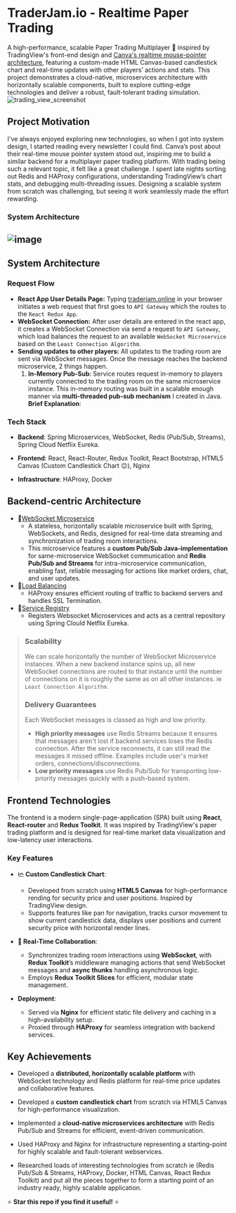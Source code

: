 # TraderJam.io - Realtime Paper Trading
A high-performance, scalable Paper Trading Multiplayer 👥 inspired by TradingView's front-end design and [Canva's realtime mouse-pointer architecture](https://www.canva.dev/blog/engineering/realtime-mouse-pointers/), featuring a custom-made HTML Canvas-based candlestick chart and real-time updates with other players’ actions and stats. This project demonstrates a cloud-native, microservices architecture with horizontally scalable components, built to explore cutting-edge technologies and deliver a robust, fault-tolerant trading simulation.
![trading_view_screenshot](https://github.com/user-attachments/assets/f0cf6854-855c-465b-8140-24559b274ec7)
## Project Motivation
I've always enjoyed exploring new technologies, so when I got into system design, I started reading every newsletter I could find. Canva’s post about their real-time mouse pointer system stood out, inspiring me to build a similar backend for a multiplayer paper trading platform. With trading being such a relevant topic, it felt like a great challenge. I spent late nights sorting out Redis and HAProxy configurations, understanding TradingView’s chart stats, and debugging multi-threading issues. Designing a scalable system from scratch was challenging, but seeing it work seamlessly made the effort rewarding.
### System Architecture
![image](https://github.com/user-attachments/assets/443982c2-0b18-47b9-ab64-52a6d8ceaca3)
---


## System Architecture
### Request Flow
 - **React App User Details Page:** Typing [traderjam.online](https://www.traderjam.online) in your browser initiates a web request that first goes to `API Gateway` which the routes to the `React Redux App`. 
 - **WebSocket Connection:** After user details are entered in the react app, it creates a WebSocket Connection via send a request to `API Gateway`, which load balances the request to an available `WebSocket Microservice` based on the `Least Connection Algorithm`. 
 - **Sending updates to other players:**  All updates to the trading room are sent via WebSocket messages. Once the message reaches the backend microservice, 2 things happen.
	 1. **In-Memory Pub-Sub**:  Service routes request in-memory to players currently connected to the trading room on the same microservice instance. This in-memory routing was built in a scalable enough manner via **multi-threaded pub-sub mechanism** I created in Java. **Brief Explanation**:
### Tech Stack
-   **Backend**: Spring Microservices, WebSocket, Redis (Pub/Sub, Streams), Spring Cloud Netflix Eureka.
    
-   **Frontend**: React, React-Router, Redux Toolkit, React Bootstrap, HTML5 Canvas (Custom Candlestick Chart 😉), Nginx
     
-   **Infrastructure**: HAProxy, Docker
## Backend-centric Architecture
 - 🔗[WebSocket Microservice](https://github.com/ArmaanSinghKlair/realtime-websocket-microservice)
   - A stateless, horizontally scalable microservice built with Spring, WebSockets, and Redis, designed for real-time data streaming and synchronization of trading room interactions. 
   - This microservice features a **custom Pub/Sub Java-implementation** for same-microservice WebSocket communication and **Redis Pub/Sub and Streams** for intra-microservice communication, enabling fast, reliable messaging for actions like market orders, chat, and user updates.
  - 🔗[Load Balancing](https://github.com/ArmaanSinghKlair/realtime-app-docker-config/tree/main/realtime-app-docker-config/haproxy-config)
    - HAProxy ensures efficient routing of traffic to backend servers and handles SSL Termination.
  - 🔗[Service Registry](https://github.com/ArmaanSinghKlair/realtime-websocket-registry)
    - Registers Websocket Microservices and acts as a central repository using Spring Clould Netflix Eureka.

> ### Scalability  
> We can scale horizontally the number of WebSocket Microservice instances. When a new backend instance spins up, all new
> WebSocket connections are routed to that instance until the number of
> connections on it is roughly the same as on all other instances. ie
> `Least Connection Algorithm`.
> ### Delivery Guarantees
> Each WebSocket messages is classed as high and low priority. 
> 
>  - **High priority messages** use Redis Streams because it ensures that messages aren't lost if backend services loses the Redis
> connection. After the service reconnects, it can still read the
> messages it missed offline. Examples include user's market orders,
> connections/disconnections. 
>  - **Low priority messages** use Redis Pub/Sub for transporting low-priority messages quickly with a push-based system.
## Frontend Technologies
The frontend is a modern single-page-application (SPA) built using **React**, **React-router** and **Redux Toolkit**. It was inspired by TradingView's paper trading platform and is designed for real-time market data visualization and low-latency user interactions.
### Key Features
-   **🗠 Custom Candlestick Chart**:
	- Developed from scratch using **HTML5 Canvas** for high-performance rending for security price and user positions. Inspired by TradingView design.
	- Supports features like pan for navigation, tracks cursor movement to show current candlestick data, displays user positions and current security price with horizontal render lines.
        
-   **💨 Real-Time Collaboration**:
    -   Synchronizes trading room interactions using **WebSocket**, with **Redux Toolkit**’s middleware managing actions that send WebSocket messages and **async thunks** handling asynchronous logic.
    -   Employs **Redux Toolkit Slices** for efficient, modular state management.
        
-   **Deployment**:
    -   Served via **Nginx** for efficient static file delivery and caching in a high-availability setup.
    -   Proxied through **HAProxy** for seamless integration with backend services.
## Key Achievements

-   Developed a **distributed, horizontally scalable platform** with WebSocket technology and Redis platform for real-time price updates and collaborative features.
    
-   Developed a **custom candlestick chart** from scratch via HTML5 Canvas for high-performance visualization.
    
-   Implemented a **cloud-native microservices architecture** with Redis Pub/Sub and Streams for efficient, event-driven communication.
    
-   Used HAProxy and Nginx for infrastructure representing a starting-point for highly scalable and fault-tolerant webservices.
    
-   Researched loads of interesting technologies from scratch ie (Redis Pub/Sub & Streams, HAProxy, Docker, HTML Canvas, React Redux Toolkit) and put all the pieces together to form a starting point of an industry ready, highly scalable application.

⭐ **Star this repo if you find it useful!** ⭐
